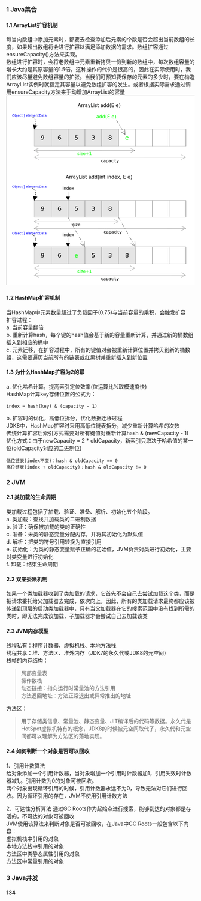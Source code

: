 ﻿### 1 Java集合
#### 1.1 ArrayList扩容机制
每当向数组中添加元素时，都要去检查添加后元素的个数是否会超出当前数组的长度，如果超出数组将会进行扩容以满足添加数据的需求。数组扩容通过ensureCapacity()方法来实现。
<br>
数组进行扩容时，会将老数组中元素重新拷贝一份到新的数组中，每次数组容量的增长大约是其原容量的1.5倍。这种操作的代价是很高的，因此在实际使用时，我们应该尽量避免数组容量的扩张。当我们可预知要保存的元素的多少时，要在构造ArrayList实例时就指定其容量以避免数组扩容的发生。或者根据实际需求通过调用ensureCapacity方法来手动增加ArrayList的容量
![ArrayList扩容机制](../pics/arrayList_add.png)

#### 1.2 HashMap扩容机制
当HashMap中元素数量超过了负载因子(0.75)与当前容量的乘积，会触发扩容
<br>
扩容过程：
<br>
a. 当前容量翻倍
<br>
b. 重新计算hash，每个键的hash值会基于新的容量重新计算，并通过新的桶数组插入到相应的桶中
<br>
c. 元素迁移，在扩容过程中，所有的键值对会被重新计算位置并拷贝到新的桶数组，这需要遍历当前所有的链表或红黑树并重新插入到新位置

#### 1.3 为什么HashMap扩容为2的幂
a. 优化哈希计算，提高索引定位效率(位运算比%取模速度快)
<br>
HashMap计算key存储位置的公式为：
```
index = hash(key) & (capacity - 1)
```
b. 扩容时的优化，高低位拆分，优化数据迁移过程
<br>
JDK8中，HashMap扩容时采用高低位链表拆分，减少重新计算哈希的次数
<br>
传统计算扩容后索引方式需要对所有键值对重新计算hash & (newCapacity - 1)
<br>
优化方式：由于newCapacity = 2 * oldCapacity，新索引只取决于哈希值的某一位(oldCapacity对应的二进制位)
```
低位链表(index不变)：hash & oldCapacity == 0
高位链表(index + oldCapacity)：hash & oldCapacity != 0
```
### 2 JVM
#### 2.1 类加载的生命周期
类加载过程包括了加载、验证、准备、解析、初始化五个阶段。
<br>
a. 类加载：查找并加载类的二进制数据
<br>
b. 验证：确保被加载的类的正确性
<br>
c. 准备：未类的静态变量分配内存，并将其初始化为默认值
<br>
d. 解析：把类的符号引用转换为直接引用
<br>
e. 初始化：为类的静态变量赋予正确的初始值，JVM负责对类进行初始化，主要对类变量进行初始化
<br>
f. 卸载：结束生命周期

#### 2.2 双亲委派机制
如果一个类加载器收到了类加载的请求，它首先不会自己去尝试加载这个类，而是把请求委托给父加载器去完成，依次向上，因此，所有的类加载请求最终都应该被传递到顶层的启动类加载器中，只有当父加载器在它的搜索范围中没有找到所需的类时，即无法完成该加载，子加载器才会尝试自己去加载该类
#### 2.3 JVM内存模型
线程私有：程序计数器、虚拟机栈、本地方法栈
<br>
线程共享：堆、方法区、堆外内存（JDK7的永久代或JDK8的元空间）
<br>
栈帧的内存结构：
> 局部变量表
> <br>
> 操作数栈
> <br>
> 动态链接：指向运行时常量池的方法引用
> <br>
> 方法返回地址：方法正常退出或异常推出的地址

方法区：
> 用于存储类信息、常量池、静态变量、JIT编译后的代码等数据。永久代是HotSpot虚拟机特有的概念，JDK8的时候被元空间取代了，永久代和元空间都可以理解为方法区的落地实现。

#### 2.4 如何判断一个对象是否可以回收
1、引用计数算法
<br>
给对象添加一个引用计数器，当对象增加一个引用时计数器加1，引用失效时计数器减1,。引用计数为0的对象可被回收。
<br>
两个对象出现循环引用的时候，引用计数器永远不为0，导致无法对它们进行回收。因为循环引用的存在，JVM不使用引用计数方法

2、可达性分析算法
通过GC Roots作为起始点进行搜索，能够到达的对象都是存活的，不可达的对象可被回收
<br>
JVM使用该算法来判断对象是否可被回收，在Java中GC Roots一般包含以下内容：
<br>
虚拟机栈中引用的对象
<br>
本地方法栈中引用的对象
<br>
方法区中类静态属性引用的对象
<br>
方法区中常量引用的对象

### 3 Java并发
#### 134